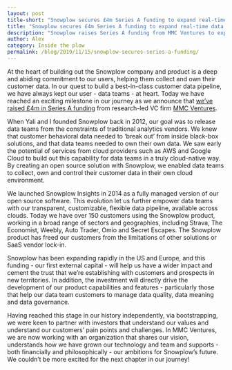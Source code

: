 ```yaml
---
layout: post
title-short: "Snowplow secures £4m Series A funding to expand real-time data pipeline capabilities"
title: "Snowplow secures £4m Series A funding to expand real-time data pipeline capabilities"
description: "Snowplow raises Series A funding from MMC Ventures to expand data pipeline capabilities and empower data teams globally"
author: Alex
category: Inside the plow
permalink: /blog/2019/11/15/snowplow-secures-series-a-funding/
---
```


At the heart of building out the Snowplow company and product is a deep and abiding commitment to our users, helping them collect and own their customer data. In our quest to build a best-in-class customer data pipeline, we have always kept our user - data teams - at heart. Today we have reached an exciting milestone in our journey as we announce that [we’ve raised £4m in Series A funding](https://tech.eu/brief/snowplow-analytics-4-million-opensource-data-collection/) from research-led VC firm [MMC Ventures](https://www.mmcventures.com/). 

When Yali and I founded Snowplow back in 2012, our goal was to release data teams from the constraints of traditional analytics vendors. We knew that customer behavioral data needed to ‘break out’ from inside black-box solutions, and that data teams needed to own their own data. We saw early the potential of services from cloud providers such as AWS and Google Cloud to build out this capability for data teams in a truly cloud-native way. By creating an open source solution with Snowplow, we enabled data teams to collect, own and control their customer data in their own cloud environment. 

We launched Snowplow Insights in 2014 as a fully managed version of our open source software. This evolution let us further empower data teams with our transparent, customizable, flexible data pipeline, available across clouds. Today we have over 150 customers using the Snowplow product, working in a broad range of sectors and geographies, including Strava, The Economist, Weebly, Auto Trader, Omio and Secret Escapes. The Snowplow product has freed our customers from the limitations of other solutions or SaaS vendor lock-in.

Snowplow has been expanding rapidly in the US and Europe, and this funding - our first external capital - will help us have a wider impact and cement the trust that we’re establishing with customers and prospects in new territories. In addition, the investment will directly drive the development of our product capabilities and features - particularly those that help our data team customers to manage data quality, data meaning and data governance.  

Having reached this stage in our history independently, via bootstrapping, we were keen to partner with investors that understand our values and understand our customers’ pain points and challenges. In MMC Ventures, we are now working with an organization that shares our vision, understands how we have grown our technology and team and supports - both financially and philosophically - our ambitions for Snowplow’s future. We couldn’t be more excited for the next chapter in our journey!